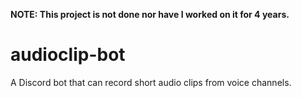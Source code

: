 **NOTE: This project is not done nor have I worked on it for 4 years.**

# audioclip-bot
A Discord bot that can record short audio clips from voice channels.

